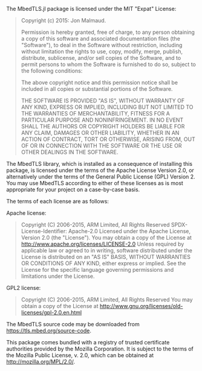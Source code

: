 The MbedTLS.jl package is licensed under the MIT "Expat" License:

> Copyright (c) 2015: Jon Malmaud.
>
> Permission is hereby granted, free of charge, to any person obtaining
> a copy of this software and associated documentation files (the
> "Software"), to deal in the Software without restriction, including
> without limitation the rights to use, copy, modify, merge, publish,
> distribute, sublicense, and/or sell copies of the Software, and to
> permit persons to whom the Software is furnished to do so, subject to
> the following conditions:
>
> The above copyright notice and this permission notice shall be
> included in all copies or substantial portions of the Software.
>
> THE SOFTWARE IS PROVIDED "AS IS", WITHOUT WARRANTY OF ANY KIND,
> EXPRESS OR IMPLIED, INCLUDING BUT NOT LIMITED TO THE WARRANTIES OF
> MERCHANTABILITY, FITNESS FOR A PARTICULAR PURPOSE AND NONINFRINGEMENT.
> IN NO EVENT SHALL THE AUTHORS OR COPYRIGHT HOLDERS BE LIABLE FOR ANY
> CLAIM, DAMAGES OR OTHER LIABILITY, WHETHER IN AN ACTION OF CONTRACT,
> TORT OR OTHERWISE, ARISING FROM, OUT OF OR IN CONNECTION WITH THE
> SOFTWARE OR THE USE OR OTHER DEALINGS IN THE SOFTWARE.

The MbedTLS library, which is installed as a consequence of installing this package,
is licensed under the terms of the Apache License Version 2.0, or
alternatively under the terms of the General Public License (GPL) Version 2.
You may use MbedTLS according to either of these licenses as is most appropriate
for your project on a case-by-case basis.

The terms of each license are as follows:

Apache license:
> Copyright (C) 2006-2015, ARM Limited, All Rights Reserved
> SPDX-License-Identifier: Apache-2.0
> Licensed under the Apache License, Version 2.0 (the "License").
> You may obtain a copy of the License at
> http://www.apache.org/licenses/LICENSE-2.0
> Unless required by applicable law or agreed to in writing, software
> distributed under the License is distributed on an "AS IS" BASIS, WITHOUT
> WARRANTIES OR CONDITIONS OF ANY KIND, either express or implied.
> See the License for the specific language governing permissions and
> limitations under the License.

GPL2 license:
> Copyright (C) 2006-2015, ARM Limited, All Rights Reserved
> You may obtain a copy of the License at
> http://www.gnu.org/licenses/old-licenses/gpl-2.0.en.html

The MbedTLS source code may be downloaded from https://tls.mbed.org/source-code.

This package comes bundled with a registry of trusted certificate authorities provided by
the Mozilla Corporation. It is subject to the terms of the Mozilla Public
License, v. 2.0, which can be obtained at http://mozilla.org/MPL/2.0/.
